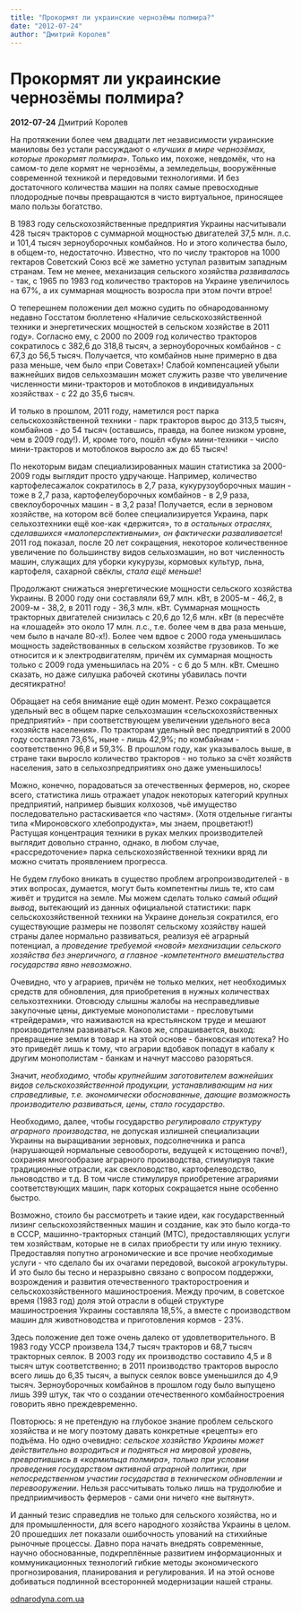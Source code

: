 ```yaml
---
title: "Прокормят ли украинские чернозёмы полмира?"
date: "2012-07-24"
author: "Дмитрий Королев"
---
```


# Прокормят ли украинские чернозёмы полмира?

**2012-07-24** Дмитрий Королев

На протяжении более чем двадцати лет независимости украинские маниловы без устали рассуждают о *«лучших в мире чернозёмах, которые прокормят полмира»*. Только им, похоже, невдомёк, что на самом-то деле кормят не чернозёмы, а земледельцы, вооружённые современной техникой и передовыми технологиями. И без достаточного количества машин на полях самые превосходные плодородные почвы превращаются в чисто виртуальное, приносящее мало пользы богатство.

В 1983 году сельскохозяйственные предприятия Украины насчитывали 428 тысяч тракторов с суммарной мощностью двигателей 37,5 млн. л.с. и 101,4 тысяч зерноуборочных комбайнов. Но и этого количества было, в общем-то, недостаточно. Известно, что по числу тракторов на 1000 гектаров Советский Союз всё же заметно уступал развитым западным странам. Тем не менее, механизация сельского хозяйства *развивалась* - так, с 1965 по 1983 год количество тракторов на Украине увеличилось на 67%, а их суммарная мощность возросла при этом почти втрое!

О теперешнем положении дел можно судить по обнародованному недавно Госстатом бюллетеню «Наличие сельскохозяйственной техники и энергетических мощностей в сельском хозяйстве в 2011 году». Согласно ему, с 2000 по 2009 год количество тракторов сократилось с 382,6 до 318,8 тысяч, а зерноуборочных комбайнов - с 67,3 до 56,5 тысяч. Получается, что комбайнов ныне примерно в два раза меньше, чем было «при Советах»! Слабой компенсацией убыли важнейших видов сельхозмашин может служить разве что увеличение численности мини-тракторов и мотоблоков в индивидуальных хозяйствах - с 22 до 35,6 тысяч.

И только в прошлом, 2011 году, наметился рост парка сельскохозяйственной техники - парк тракторов вырос до 313,5 тысяч, комбайнов - до 54 тысяч (оставшись, правда, на более низком уровне, чем в 2009 году!). И, кроме того, пошёл «бум» мини-техники - число мини-тракторов и мотоблоков выросло аж до 65 тысяч!

По некоторым видам специализированных машин статистика за 2000-2009 годы выглядит просто удручающе. Например, количество картофелесажалок сократилось в 2,7 раза, кукурузоуборочных машин - тоже в 2,7 раза, картофелеуборочных комбайнов - в 2,9 раза, свеклоуборочных машин - в 3,2 раза! Получается, если в зерновом хозяйстве, на котором всё более специализируется Украина, парк сельхозтехники ещё кое-как «держится», то *в остальных отраслях, сделавшихся «малоперспективными», он фактически разваливается*! 2011 год показал, после 20 лет сокращения, некоторое количественное увеличение по большинству видов сельхозмашин, но вот численность машин, служащих для уборки кукурузы, кормовых культур, льна, картофеля, сахарной свёклы, *стала ещё меньше*!

Продолжают снижаться энергетические мощности сельского хозяйства Украины. В 2000 году они составляли 69,7 млн. кВт, в 2005-м - 46,2, в 2009-м - 38,2, в 2011 году - 36,3 млн. кВт. Суммарная мощность тракторных двигателей снизилась с 20,6 до 12,6 млн. кВт (в пересчёте на «лошадей» это около 17 млн. л.с., т.е. более чем в два раза меньше, чем было в начале 80-х!). Более чем вдвое с 2000 года уменьшилась мощность задействованных в сельском хозяйстве грузовиков. То же относится и к электродвигателям, причём их суммарная мощность только с 2009 года уменьшилась на 20% - с 6 до 5 млн. кВт. Смешно сказать, но даже силушка рабочей скотины убавилась почти десятикратно!

Обращает на себя внимание ещё один момент. Резко сокращается удельный вес в общем парке сельхозмашин «сельскохозяйственных предприятий» - при соответствующем увеличении удельного веса «хозяйств населения». По тракторам удельный вес предприятий в 2000 году составлял 73,6%, ныне - лишь 42,9%; по комбайнам - соответственно 96,8 и 59,3%. В прошлом году, как указывалось выше, в стране таки выросло количество тракторов - но только за счёт хозяйств населения, зато в сельхозпредприятиях оно даже уменьшилось!

Можно, конечно, порадоваться за отечественных фермеров, но, скорее всего, статистика лишь отражает упадок некоторых категорий крупных предприятий, например бывших колхозов, чьё имущество последовательно растаскивается «по частям». (Хотя отдельные гиганты типа «Мироновского хлебопродукта», мы знаем, процветают!) Растущая концентрация техники в руках мелких производителей выглядит довольно странно, однако, в любом случае, «рассредоточение» парка сельскохозяйственной техники вряд ли можно считать проявлением прогресса.

Не будем глубоко вникать в существо проблем агропроизводителей - в этих вопросах, думается, могут быть компетентны лишь те, кто сам живёт и трудится на земле. Мы можем сделать только *самый общий вывод*, вытекающий из данных официальной статистики: парк сельскохозяйственной техники на Украине донельзя сократился, его существующие размеры не позволят сельскому хозяйству нашей страны далее нормально развиваться, реализуя её аграрный потенциал, а *проведение требуемой «новой» механизации сельского хозяйства без энергичного, а главное -компетентного вмешательства государства явно невозможно*.

Очевидно, что у аграриев, причём не только мелких, нет необходимых средств для обновления, для приобретения в нужных количествах сельхозтехники. Отовсюду слышны жалобы на несправедливые закупочные цены, диктуемые монополистами - пресловутыми «трейдерами», что наживаются на крестьянском труде и мешают производителям развиваться. Каков же, спрашивается, выход: превращение земли в товар и на этой основе - банковская ипотека? Но это приведёт лишь к тому, что аграрии вдобавок попадут в кабалу к другим монополистам - банкам и начнут массово разоряться.

Значит, *необходимо, чтобы крупнейшим заготовителем важнейших видов сельскохозяйственной продукции, устанавливающим на них справедливые, т.е. экономически обоснованные, дающие возможность производителю развиваться, цены, стало государство*.

Необходимо, далее, чтобы государство *регулировало структуру аграрного производства*, не допуская излишней специализации Украины на выращивании зерновых, подсолнечника и рапса (нарушающей нормальные севообороты, ведущей к истощению почв!), сохраняя многообразие аграрного производства, стимулируя такие традиционные отрасли, как свекловодство, картофелеводство, льноводство и т.д. В том числе стимулируя приобретение аграриями соответствующих машин, парк которых сокращается ныне особенно быстро.

Возможно, стоило бы рассмотреть и такие идеи, как государственный лизинг сельскохозяйственных машин и создание, как это было когда-то в СССР, машинно-тракторных станций (МТС), предоставляющих услуги тем хозяйствам, которые не в силах приобрести ту или иную технику. Предоставляя попутно агрономические и все прочие необходимые услуги - что сделало бы их очагами передовой, высокой агрокультуры. И это было бы тесно и неразрывно связано с вопросом поддержки, возрождения и развития отечественного тракторостроения и сельскохозяйственного машиностроения. Между прочим, в советское время (1983 год) доля этой отрасли в общей структуре машиностроения Украины составляла 18,5%, а вместе с производством машин для животноводства и приготовления кормов - 23%.

Здесь положение дел тоже очень далеко от удовлетворительного. В 1983 году УССР произвела 134,7 тысяч тракторов и 68,7 тысяч тракторных сеялок. В 2003 году их производство составило 4,5 и 8 тысяч штук соответственно; в 2011 производство тракторов выросло всего лишь до 6,35 тысяч, а выпуск сеялок вовсе уменьшился до 4,9 тысяч. Зерноуборочных комбайнов в прошлом году было выпущено лишь 399 штук, так что о создании отечественного комбайностроения говорить явно преждевременно.

Повторюсь: я не претендую на глубокое знание проблем сельского хозяйства и не могу поэтому давать конкретные «рецепты» его подъёма. Но одно очевидно: *сельское хозяйство Украины может действительно возродиться и подняться на мировой уровень, превратившись в «кормильца полмира», только при условии проведения государством активной аграрной политики, при непосредственном участии государства в техническом обновлении и перевооружении*. Нельзя рассчитывать только лишь на трудолюбие и предприимчивость фермеров - сами они ничего «не вытянут».

И данный тезис справедлив не только для сельского хозяйства, но и для промышленности, для всего народного хозяйства Украины в целом. 20 прошедших лет показали ошибочность упований на стихийные рыночные процессы. Давно пора начать внедрять современные, научно обоснованные, подкреплённые развитием информационных и коммуникационных технологий гибкие методы экономического прогнозирования, планирования и регулирования. И на этой основе добиваться подлинной всесторонней модернизации нашей страны.

[odnarodyna.com.ua](http://odnarodyna.com.ua/node/9472)